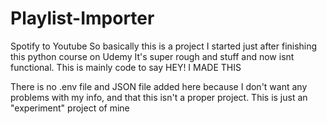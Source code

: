 # Playlist-Importer
Spotify to Youtube
So basically this is a project I started just after finishing this python course on Udemy
It's super rough and stuff and now isnt functional. This is mainly code to say HEY! I MADE THIS


There is no .env file and JSON file added here because I don't want any problems with my info, and that this isn't a proper project. This is just an "experiment" project of mine
